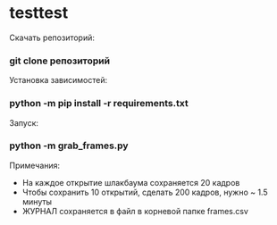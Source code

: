 # testtest

Скачать репозиторий:
### git clone репозиторий

Установка зависимостей:
### python -m pip install -r requirements.txt

Запуск:
### python -m grab_frames.py

Примечания:
- На каждое открытие шлакбаума сохраняется 20 кадров
- Чтобы сохранить 10 открытий, сделать 200 кадров, нужно ~ 1.5 минуты
- ЖУРНАЛ сохраняется в файл в корневой папке frames.csv
